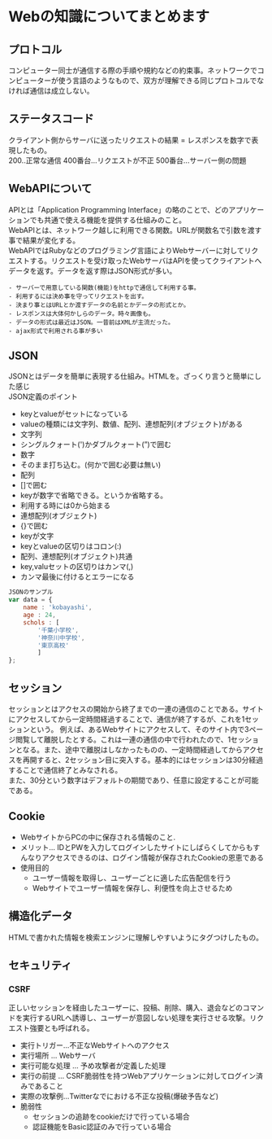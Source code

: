 # Webの知識についてまとめます

## プロトコル
コンピューター同士が通信する際の手順や規約などの約束事。ネットワークでコンピューターが使う言語のようなもので、双方が理解できる同じプロトコルでなければ通信は成立しない。

## ステータスコード
クライアント側からサーバに送ったリクエストの結果 = レスポンスを数字で表現したもの。<br>
200..正常な通信
400番台...リクエストが不正
500番台...サーバー側の問題

## WebAPIについて
APIとは「Application Programming Interface」の略のことで、どのアプリケーションでも共通で使える機能を提供する仕組みのこと。<br>
WebAPIとは、ネットワーク越しに利用できる関数。URLが関数名で引数を渡す事で結果が変化する。<br>
WebAPIではRubyなどのプログラミング言語によりWebサーバーに対してリクエストする。リクエストを受け取ったWebサーバはAPIを使ってクライアントへデータを返す。データを返す際はJSON形式が多い。
```
- サーバーで用意している関数(機能)をhttpで通信して利用する事。
- 利用するには決め事を守ってリクエストを出す。
- 決まり事とはURLとか渡すデータの名前とかデータの形式とか。
- レスポンスは大体何かしらのデータ。時々画像も。
- データの形式は最近はJSON。一昔前はXMLが主流だった。
- ajax形式で利用される事が多い
```
## JSON
JSONとはデータを簡単に表現する仕組み。HTMLを。ざっくり言うと簡単にした感じ<br>
JSON定義のポイント
- keyとvalueがセットになっている
- valueの種類には文字列、数値、配列、連想配列(オブジェクト)がある
- 文字列
- シングルクォート(')かダブルクォート(”)で囲む
- 数字
- そのまま打ち込む。(何かで囲む必要は無い)
- 配列
- []で囲む
- keyが数字で省略できる。というか省略する。
- 利用する時には0から始まる
- 連想配列(オブジェクト)
- {}で囲む
- keyが文字
- keyとvalueの区切りはコロン(:)
- 配列、連想配列(オブジェクト)共通
- key,valuセットの区切りはカンマ(,)
- カンマ最後に付けるとエラーになる

```js
JSONのサンプル
var data = {
    name : 'kobayashi',
    age : 24,
    schols : [
        '千葉小学校',
        '神奈川中学校',
        '東京高校'
        ]
};
```

## セッション
セッションとはアクセスの開始から終了までの一連の通信のことである。サイトにアクセスしてから一定時間経過することで、通信が終了するが、これを1セッションという。
例えば、あるWebサイトにアクセスして、そのサイト内で3ページ閲覧して離脱したとする。これは一連の通信の中で行われたので、1セッションとなる。また、途中で離脱はしなかったものの、一定時間経過してからアクセスを再開すると、2セッション目に突入する。基本的にはセッションは30分経過することで通信終了とみなされる。<br>
また、30分という数字はデフォルトの期間であり、任意に設定することが可能である。

## Cookie
- WebサイトからPCの中に保存される情報のこと.
- メリット... IDとPWを入力してログインしたサイトにしばらくしてからもすんなりアクセスできるのは、ログイン情報が保存されたCookieの恩恵である
- 使用目的
  - ユーザー情報を取得し、ユーザーごとに適した広告配信を行う
  - Webサイトでユーザー情報を保存し、利便性を向上させるため

## 構造化データ
HTMLで書かれた情報を検索エンジンに理解しやすいようにタグつけしたもの。<br>


## セキュリティ<br>
### CSRF
正しいセッションを経由したユーザーに、投稿、削除、購入、退会などのコマンドを実行するURLへ誘導し、ユーザーが意図しない処理を実行させる攻撃。リクエスト強要とも呼ばれる。
- 実行トリガー...不正なWebサイトへのアクセス
- 実行場所 ... Webサーバ
-  実行可能な処理 ... 予め攻撃者が定義した処理
- 実行の前提 ... CSRF脆弱性を持つWebアプリケーションに対してログイン済みであること
- 実際の攻撃例...Twitterなでにおける不正な投稿(爆破予告など)
- 脆弱性
  - セッションの追跡をcookieだけで行っている場合
  - 認証機能をBasic認証のみで行っている場合
